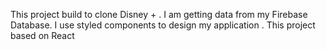 This project build to clone Disney + . I am getting data from my Firebase Database. I use styled components to design my application . This project based on React 
